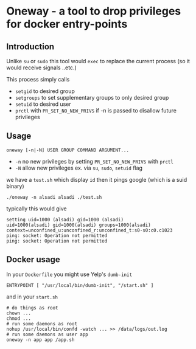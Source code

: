# Oneway - a tool to drop privileges for docker entry-points

## Introduction

Unlike `su` or `sudo` this tool would `exec` to replace the 
current process (so it would receive signals ..etc.)

This process simply calls

* `setgid` to desired group
* `setgroups` to set supplementary groups to only desired group
* `setuid` to desired user
* `prctl` with `PR_SET_NO_NEW_PRIVS` if -n is passed to disallow future privileges

## Usage

```
oneway [-n|-N] USER GROUP COMMAND ARGUMENT...
```

* `-n` no new privileges by setting `PR_SET_NO_NEW_PRIVS` with `prctl`
* `-N` allow new privileges ex. via `su`, `sudo`, `setuid` flag

we have a `test.sh` which display `id` then it pings google (which is a suid binary)

```
./oneway -n alsadi alsadi ./test.sh
```

typically this would give

```
setting uid=1000 (alsadi) gid=1000 (alsadi)
uid=1000(alsadi) gid=1000(alsadi) groups=1000(alsadi) context=unconfined_u:unconfined_r:unconfined_t:s0-s0:c0.c1023
ping: socket: Operation not permitted
ping: socket: Operation not permitted
```

## Docker usage

In your `Dockerfile` you might use Yelp's `dumb-init`

```
ENTRYPOINT [ "/usr/local/bin/dumb-init", "/start.sh" ]
```

and in your `start.sh`

```
# do things as root
chown ...
chmod ...
# run some daemons as root
nohup /usr/local/bin/confd -watch ... >> /data/logs/out.log
# run some daemons as user app
oneway -n app app /app.sh
```
